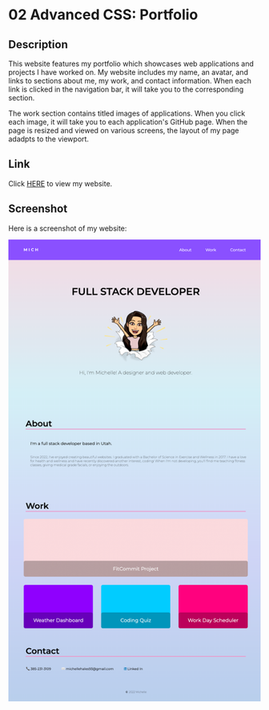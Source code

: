 # 02 Advanced CSS: Portfolio

## Description

This website features my portfolio which showcases web applications and projects I have worked on. My website includes my name, an avatar, and links to sections about me, my work, and contact information. When each link is clicked in the navigation bar, it will take you to the corresponding section. 

The work section contains titled images of applications. When you click each image, it will take you to each application's GitHub page. When the page is resized and viewed on various screens, the layout of my page adadpts to the viewport. 


## Link

Click [HERE](https://mich-hales.github.io/mich-portfolio) to view my website.


## Screenshot

Here is a screenshot of my website:

![Screenshot](./Assets/fitcommit-updates.html.png)

